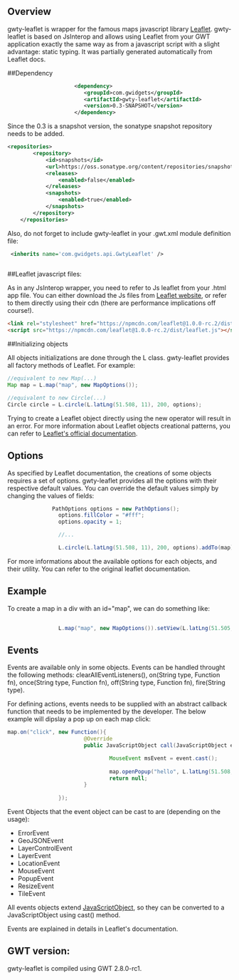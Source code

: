 ## Overview

gwty-leaflet is wrapper for the famous maps javascript library [Leaflet](http://leafletjs.com/). gwty-leaflet is based on JsInterop and allows using Leaflet from your GWT application exactly the same way as from a javascript script with a slight advantage: static typing. It was partially generated automatically from Leaflet docs.


##Dependency 

```xml
                     <dependency>
                        <groupId>com.gwidgets</groupId>
                        <artifactId>gwty-leaflet</artifactId>
                        <version>0.3-SNAPSHOT</version>
                     </dependency>
```

Since the 0.3 is a snapshot version, the sonatype snapshot repository needs to be added. 

```xml
<repositories>
		<repository>
			<id>snapshots</id>
			<url>https://oss.sonatype.org/content/repositories/snapshots/</url>
			<releases>
				<enabled>false</enabled>
			</releases>
			<snapshots>
				<enabled>true</enabled>
			</snapshots>
		</repository>
	</repositories>
```


Also, do not forget to include gwty-leaflet in your .gwt.xml module definition file: 

```xml
 <inherits name='com.gwidgets.api.GwtyLeaflet' />
                  
```

##Leaflet javascript files:

As in any JsInterop wrapper, you need to refer to Js leaflet from your .html app file. You can either download the Js files from [Leaflet website](http://leafletjs.com/download.html), or refer to them directly using their cdn (there are performance implications off course!).

```html
<link rel="stylesheet" href="https://npmcdn.com/leaflet@1.0.0-rc.2/dist/leaflet.css" />
<script src="https://npmcdn.com/leaflet@1.0.0-rc.2/dist/leaflet.js"></script> 
```


##Initializing objects

All objects initializations are done through the L class. gwty-leaflet provides all factory methods of Leaflet. For example:

```java
//equivalent to new Map(...)
Map map = L.map("map", new MapOptions());

//equivalent to new Circle(...)
Circle circle = L.circle(L.latLng(51.508, 11), 200, options);

```
Trying to create a Leaflet object directly using the new operator will result in an error. For more information about Leaflet objects creational patterns, you can refer to [Leaflet's official documentation](http://leafletjs.com/reference.html).  

## Options

As specified by Leaflet documentation, the creations of some objects requires a set of options. gwty-leaflet provides all the options with their respective default values. You can override the default values simply by changing the values of fields: 

```java
              PathOptions options = new PathOptions();
                options.fillColor = "#fff";
                options.opacity = 1;

                //...

                L.circle(L.latLng(51.508, 11), 200, options).addTo(map);
```

For more informations about the available options for each objects, and their utility. You can refer to the original leaflet documentation. 

## Example

To create a map in a div with an id="map", we can do something like: 
```java
                
                L.map("map", new MapOptions()).setView(L.latLng(51.505, -0.09), 12, new ZoomPanOptions());;

```


## Events

Events are available only in some objects. Events can be handled throught the following methods: clearAllEventListeners(), on(String type, Function fn), once(String type, Function fn), off(String type, Function fn), fire(String type). 

For defining actions, events needs to be supplied with an abstract callback function that needs to be implemented by the developer. The below example will dipslay a pop up on each map click: 

```java
map.on("click", new Function(){
                        @Override
                        public JavaScriptObject call(JavaScriptObject event) {

                                MouseEvent msEvent = event.cast();
                                
                                map.openPopup("hello", L.latLng(51.508, 11), new PopupOptions());
                                return null;
                        }
                        
                });
```

Event Objects that the event object can be cast to are (depending on the usage): 

- ErrorEvent
- GeoJSONEvent
- LayerControlEvent
- LayerEvent
- LocationEvent
- MouseEvent
- PopupEvent
- ResizeEvent
- TileEvent

All events objects extend [JavaScriptObject](http://www.gwtproject.org/javadoc/latest/com/google/gwt/core/client/JavaScriptObject.html), so they can be converted to a JavaScriptObject using cast() method.

Events are explained in details in Leaflet's documentation. 

## GWT version:

gwty-leaflet is compiled using GWT 2.8.0-rc1. 

